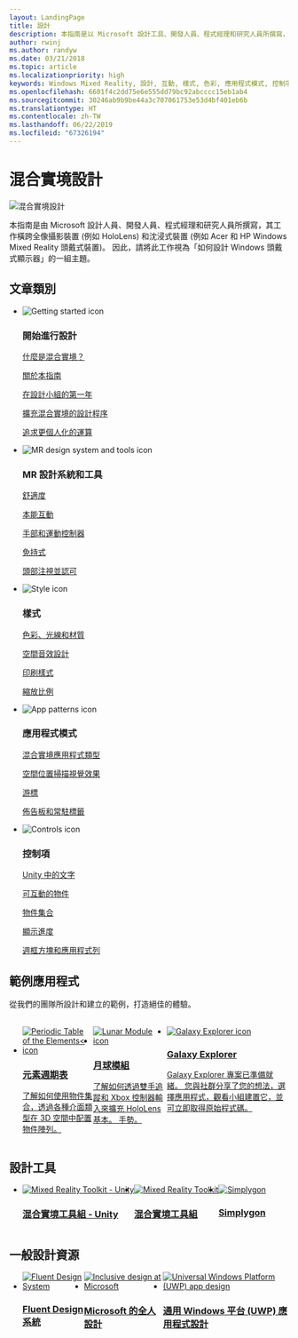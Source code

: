 ```yaml
---
layout: LandingPage
title: 設計
description: 本指南是以 Microsoft 設計工具、開發人員、程式經理和研究人員所撰寫，其工作橫跨全像攝影裝置 (例如 HoloLens) 和沈浸式裝置 (例如 Acer 和 HP Windows Mixed Reality 頭戴式裝置)。 因此，請將此工作視為「如何設計 Windows 頭戴式顯示器」的一組主題。
author: rwinj
ms.author: randyw
ms.date: 03/21/2018
ms.topic: article
ms.localizationpriority: high
keywords: Windows Mixed Reality, 設計, 互動, 樣式, 色彩, 應用程式模式, 控制項, 範例應用程式, 混合實境工具組, MRTK
ms.openlocfilehash: 6601f4c2dd75e6e555dd79bc92abcccc15eb1ab4
ms.sourcegitcommit: 30246ab9b9be44a3c707061753e53d4bf401eb6b
ms.translationtype: HT
ms.contentlocale: zh-TW
ms.lasthandoff: 06/22/2019
ms.locfileid: "67326194"
---
```

# <a name="design-for-mixed-reality"></a>混合實境設計

![混合實境設計](images/Bicycle-Leschi10.gif)


本指南是由 Microsoft 設計人員、開發人員、程式經理和研究人員所撰寫，其工作橫跨全像攝影裝置 (例如 HoloLens) 和沈浸式裝置 (例如 Acer 和 HP Windows Mixed Reality 頭戴式裝置)。 因此，請將此工作視為「如何設計 Windows 頭戴式顯示器」的一組主題。


## <a name="article-categories"></a>文章類別

<ul class="panelContent cardsF">
    <li>
        <div class="cardSize">
            <div class="cardPadding">
                <div class="card">
                    <div class="cardImageOuter">
                        <div class="cardImage">
                            <img src="images/GetStartedIcon.png" alt="Getting started icon">
                        </div>
                    </div>
                    <div class="cardText">
                        <h3>開始進行設計</h3>
                        <p>
                            <a href="mixed-reality.md">什麼是混合實境？</a>
                        </p>
                        <p>
                            <a href="about-this-design-guidance.md">關於本指南</a>
                        </p>
                        <p>
                            <a href="case-study-my-first-year-on-the-hololens-design-team.md">在設計小組的第一年</a>
                        </p>
                        <p>
                            <a href="case-study-expanding-the-design-process-for-mixed-reality.md">擴充混合實境的設計程序</a>
                        </p>
                        <p>
                            <a href="case-study-the-pursuit-of-more-personal-computing.md">追求更個人化的運算</a>
                        </p>
                    </div>
                </div>
            </div>
        </div>
    </li>
    <li>
        <div class="cardSize">
            <div class="cardPadding">
                <div class="card">
                    <div class="cardImageOuter">
                        <div class="cardImage">
                            <img src="images/Interaction_Icon_120x130.png" alt="MR design system and tools icon">
                        </div>
                    </div>
                    <div class="cardText">
                        <h3>MR 設計系統和工具</h3>
                        <p>
                            <a href="comfort.md">舒適度</a>
                        </p>
            <p>
                            <a href="interaction-fundamentals.md">本能互動</a>
                        </p>
                        <p>
                            <a href="hands-and-tools.md">手部和運動控制器</a>
                        </p>
                        <p>
                            <a href="hands-free.md">免持式</a>
                        </p>
                         <p>
                            <a href="gaze-and-commit.md">頭部注視並認可</a>
                        </p>
                    </div>
                </div>
            </div>
        </div>
    </li>
    <li>
        <div class="cardSize">
            <div class="cardPadding">
                <div class="card">
                    <div class="cardImageOuter">
                        <div class="cardImage">
                            <img src="images/Style_Icon_120x130.png" alt="Style icon">
                        </div>
                    </div>
                    <div class="cardText">
                        <h3>樣式</h3>
                        <p>
                            <a href="color,-light-and-materials.md">色彩、光線和材質</a>
                        </p>
                         <p>
                            <a href="spatial-sound-design.md">空間音效設計</a>
                        </p>
                        <p>
                            <a href="typography.md">印刷樣式</a>
                        </p>
                        <p>
                            <a href="scale.md">縮放比例</a>
                        </p>                      
                    </div>
                </div>
            </div>
        </div>
    </li>
    <li>
        <div class="cardSize">
            <div class="cardPadding">
                <div class="card">
                    <div class="cardImageOuter">
                        <div class="cardImage">
                            <img src="images/App_patterns_Icon_120x130.png" alt="App patterns icon">
                        </div>
                    </div>
                    <div class="cardText">
                        <h3>應用程式模式</h3>
                        <p>
                            <a href="types-of-mixed-reality-apps.md">混合實境應用程式類型</a>
                        </p>
                        <p>
                            <a href="room-scan-visualization.md">空間位置掃描視覺效果</a>
                        </p>
                        <p>
                            <a href="cursors.md">游標</a>
                        </p>
                        <p>
                            <a href="billboarding-and-tag-along.md">佈告板和常駐標籤</a>
                        </p>
                    </div>
                </div>
            </div>
        </div>
    </li>
    <li>
        <div class="cardSize">
            <div class="cardPadding">
                <div class="card">
                    <div class="cardImageOuter">
                        <div class="cardImage">
                            <img src="images/Controls_Icon_120x130.png" alt="Controls icon">
                        </div>
                    </div>
                    <div class="cardText">
                        <h3>控制項</h3>
                        <p>
                            <a href="text-in-unity.md">Unity 中的文字</a>
                        </p>
                        <p>
                            <a href="interactable-object.md">可互動的物件</a>
                        </p>
                        <p>
                            <a href="object-collection.md">物件集合</a>
                        </p>
                        <p>
                            <a href="progress.md">顯示進度</a>
                        </p>
                        <p>
                            <a href="app-bar-and-bounding-box.md">週框方塊和應用程式列</a>
                        </p>
                    </div>
                </div>
            </div>
        </div>
    </li>    
</ul>


## <a name="sample-apps"></a>範例應用程式

從我們的團隊所設計和建立的範例，打造絕佳的體驗。

<br>
<ul id="cardtypes-W" class="cardsW panelContent" style="display: flex; margin-top: 0px;">
    <li>
        <a href="periodic-table-of-the-elements.md" title="元素週期表" data-linktype="absolute-path">
            <div class="cardSize">
                <div class="cardPadding">
                    <div class="card">
                        <div class="cardImageOuter">
                            <div class="cardImage">
                                <img src="images/periodictableofelementsapp-tile.jpg" alt="Periodic Table of the Elements< icon">
                            </div>
                        </div>
                        <div class="cardText">
                            <h3>元素週期表</h3>
                            <p>了解如何使用物件集合，透過各種介面類型在 3D 空間中配置物件陣列。</p>
                        </div>
                    </div>
                </div>
            </div>
        </a>        
    </li>
    <li>
        <a href="lunar-module.md" title="月球模組" data-linktype="absolute-path">
            <div class="cardSize">
                <div class="cardPadding">
                    <div class="card">
                        <div class="cardImageOuter">
                            <div class="cardImage">
                                <img src="images/lunar-module-tile.png" alt="Lunar Module icon">
                            </div>
                        </div>
                        <div class="cardText">
                            <h3>月球模組</h3>
                            <p>了解如何透過雙手追蹤和 Xbox 控制器輸入來擴充 HoloLens 基本。 手勢。</p>
                        </div>
                    </div>
                </div>
            </div>
        </a>
    </li>
    <li>
        <a href="galaxy-explorer.md" title="Galaxy Explorer" data-linktype="absolute-path">
            <div class="cardSize">
                <div class="cardPadding">
                    <div class="card">
                        <div class="cardImageOuter">
                            <div class="cardImage">
                                <img src="images/galaxyexplorer-tile.jpg" alt="Galaxy Explorer icon">
                            </div>
                        </div>
                        <div class="cardText">
                            <h3>Galaxy Explorer</h3>
                            <p>Galaxy Explorer 專案已準備就緒。 您與社群分享了您的想法，選擇應用程式，觀看小組建置它，並可立即取得原始程式碼。</p>
                        </div>
                    </div>
                </div>
            </div>
        </a>
    </li>
</ul>



## <a name="design-tools"></a>設計工具


<ul id="cardtypes-D" class="cardsD panelContent" style="display: flex; margin-top: 0px;">
    <li>
    <a href="https://microsoft.github.io/MixedRealityToolkit-Unity/README.html#ui-and-interaction-building-blocks" title="混合實境工具組 - Unity" data-linktype="absolute-path">
        <div class="cardSize">
            <div class="cardPadding">
                <div class="card">
                    <div class="cardImageOuter">
                        <div class="cardImage">
                            <img src="images/MRTKandUnity.png" alt="Mixed Reality Toolkit - Unity">
                        </div>
                    </div>                    
            <div class="cardText">
                        <h3>混合實境工具組 - Unity</h3>
                        <p> </p>
                    </div>
                </div>
            </div>
        </div>
      </a>  
    </li>
    <li>
    <a href="https://github.com/Microsoft/MixedRealityToolkit" title="混合實境工具組" data-linktype="absolute-path">
        <div class="cardSize">
            <div class="cardPadding">
                <div class="card">
                    <div class="cardImageOuter">
                        <div class="cardImage">
                            <img src="images/MRTK.png" alt="Mixed Reality Toolkit">
                        </div>
                    </div>                    
            <div class="cardText">
                        <h3>混合實境工具組</h3>
                        <p> </p>
                    </div>
                </div>
            </div>
        </div>
      </a>  
    </li>       
            <li>
    <a href="https://www.simplygon.com" title="Simplygon" data-linktype="absolute-path">
        <div class="cardSize">
            <div class="cardPadding">
                <div class="card">
                    <div class="cardImageOuter">
                        <div class="cardImage">
                            <img src="images/Simplygon.png" alt="Simplygon">
                        </div>
                    </div>                    
            <div class="cardText">
                        <h3>Simplygon</h3>
                        <p> </p>
                    </div>
                </div>
            </div>
        </div>
      </a>  
    </li>
</ul>


## <a name="general-design-resources"></a>一般設計資源

<ul id="cardtypes-D" class="cardsD panelContent" style="display: flex; margin-top: 0px;">
    <li>
    <a href="http://fluent.microsoft.com" title="Fluent Design 系統" data-linktype="absolute-path">
        <div class="cardSize">
            <div class="cardPadding">
                <div class="card">
                    <div class="cardImageOuter">
                        <div class="cardImage">
                            <img src="images/Fluent.png" alt="Fluent Design System">
                        </div>
                    </div>                    
            <div class="cardText">
                        <h3>Fluent Design 系統</h3>
                        <p> </p>
                    </div>
                </div>
            </div>
        </div>
      </a>  
    </li>
    <li>
    <a href="https://www.microsoft.com/design/inclusive" title="Microsoft 的全人設計" data-linktype="absolute-path">
        <div class="cardSize">
            <div class="cardPadding">
                <div class="card">
                    <div class="cardImageOuter">
                        <div class="cardImage">
                            <img src="images/Inclusive.png" alt="Inclusive design at Microsoft">
                        </div>
                    </div>                    
            <div class="cardText">
                        <h3>Microsoft 的全人設計</h3>
                        <p> </p>
                    </div>
                </div>
            </div>
        </div>
      </a>  
    </li>   
        <li>
    <a href="https://developer.microsoft.com/windows/apps/design" title="通用 Windows 平台 (UWP) 應用程式設計" data-linktype="absolute-path">
        <div class="cardSize">
            <div class="cardPadding">
                <div class="card">
                    <div class="cardImageOuter">
                        <div class="cardImage">
                            <img src="images/UWP.png" alt="Universal Windows Platform (UWP) app design">
                        </div>
                    </div>                    
            <div class="cardText">
                        <h3>通用 Windows 平台 (UWP) 應用程式設計</h3>
                        <p> </p>
                    </div>
                </div>
            </div>
        </div>
      </a>  
    </li>   
</ul>
